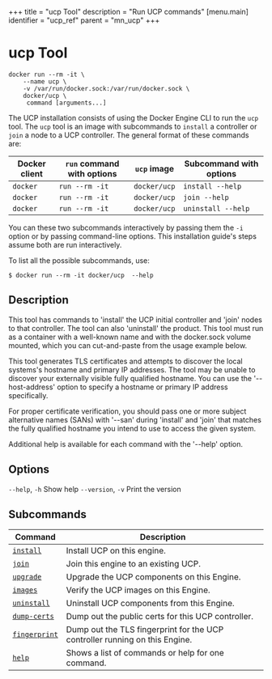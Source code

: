 +++
title = "ucp Tool"
description = "Run UCP commands"
[menu.main]
identifier = "ucp_ref"
parent = "mn_ucp"
+++

# ucp Tool


```
docker run --rm -it \
    --name ucp \
    -v /var/run/docker.sock:/var/run/docker.sock \
    docker/ucp \
     command [arguments...]
```

The UCP installation consists of using the Docker Engine CLI to run the `ucp`
tool. The `ucp` tool is an image with subcommands to `install` a controller or
`join` a node to a UCP controller. The general format of these commands are:

| Docker client | `run` command with options | `ucp` image | Subcommand with options |
|---------------|----------------------------|--------------|-------------------------|
| `docker` | `run --rm -it` | `docker/ucp` | `install --help` |
| `docker` | `run --rm -it` | `docker/ucp` | `join --help` |
| `docker` | `run --rm -it` | `docker/ucp` | `uninstall --help` |

You can these two subcommands interactively by passing them the `-i`
option or by passing command-line options. This installation guide's steps
assume both are run interactively.

To list all the possible subcommands, use:

```
$ docker run --rm -it docker/ucp  --help
```


## Description

This tool has commands to 'install' the UCP initial controller and
'join' nodes to that controller.  The tool can also 'uninstall' the product.
This tool must run as a container with a well-known name and with the
docker.sock volume mounted, which you can cut-and-paste from the usage
example below.

This tool generates TLS certificates and attempts to discover the local
systems's hostname and primary IP addresses.  The tool may be unable to discover
your externally visible fully qualified hostname.  You can use  the
'--host-address' option to specify a hostname or primary IP address
specifically.

For proper certificate verification, you should pass one or more subject
alternative names (SANs) with '--san' during 'install' and 'join' that matches
the fully qualified hostname you intend to use to access the given system.

Additional help is available for each command with the '--help' option.

## Options
`--help`, `-h` Show help
`--version`, `-v`	Print the version

## Subcommands

| Command | Description |
|---------------------------------|-----------------------------------------------------------------------------|
| [`install`](instal.md) | Install UCP on this engine. |
| [`join`](join.md) | Join this engine to an existing UCP. |
| [`upgrade`](upgrade.md) | Upgrade the UCP components on this Engine. |
| [`images`](images.md) | Verify the UCP images on this Engine. |
| [`uninstall`](uninstall.md) | Uninstall UCP components from this Engine. |
| [`dump-certs`](dump-certs.md) | Dump out the public certs for this UCP controller. |
| [`fingerprint`](fingerprint.md) | Dump out the TLS fingerprint for the UCP controller running on this Engine. |
| [`help`](help.md) | Shows a list of commands or help for one command. |
